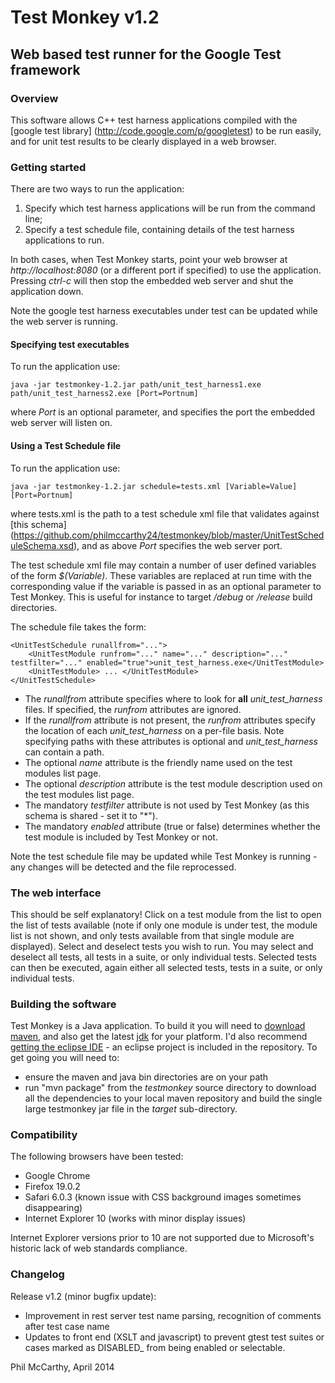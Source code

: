 # Test Monkey v1.2
## Web based test runner for the Google Test framework

### Overview
This software allows C++ test harness applications compiled with the [google test library]
(http://code.google.com/p/googletest) to be run easily, and for unit test results to be clearly displayed in a web browser.

### Getting started
There are two ways to run the application:

1. Specify which test harness applications will be run from the command line;
2. Specify a test schedule file, containing details of the test harness applications to run.

In both cases, when Test Monkey starts, point your web browser at *http://localhost:8080* (or a
different port if specified) to use the application. Pressing *ctrl-c* will then stop the embedded web server
and shut the application down.

Note the google test harness executables under test can be updated while the web server is running.

#### Specifying test executables
To run the application use:
	
	java -jar testmonkey-1.2.jar path/unit_test_harness1.exe path/unit_test_harness2.exe [Port=Portnum]
	
where *Port* is an optional parameter, and specifies the port the embedded web server will listen on.

#### Using a Test Schedule file
To run the application use:

	java -jar testmonkey-1.2.jar schedule=tests.xml [Variable=Value] [Port=Portnum]

where tests.xml is the path to a test schedule xml file that validates against [this schema]
(https://github.com/philmccarthy24/testmonkey/blob/master/UnitTestScheduleSchema.xsd), and as above
*Port* specifies the web server port.

The test schedule xml file may contain a number of user defined variables of the form *$(Variable)*.
These variables are replaced at run time with the corresponding value if the variable is passed in as an optional
parameter to Test Monkey. This is useful for instance to target */debug* or */release* build directories.

The schedule file takes the form:

	<UnitTestSchedule runallfrom="...">
		<UnitTestModule runfrom="..." name="..." description="..." testfilter="..." enabled="true">unit_test_harness.exe</UnitTestModule>
		<UnitTestModule> ... </UnitTestModule>
	</UnitTestSchedule>
	
- The *runallfrom* attribute specifies where to look for **all** *unit_test_harness* files. If specified, the *runfrom* attributes are ignored.
- If the *runallfrom* attribute is not present, the *runfrom* attributes specify the location of each *unit_test_harness* on a per-file basis.
	Note specifying paths with these attributes is optional and *unit_test_harness* can contain a path.
- The optional *name* attribute is the friendly name used on the test modules list page.
- The optional *description* attribute is the test module description used on the test modules list page.
- The mandatory *testfilter* attribute is not used by Test Monkey (as this schema is shared - set it to "*").
- The mandatory *enabled* attribute (true or false) determines whether the test module is included by Test Monkey or not.

Note the test schedule file may be updated while Test Monkey is running - any changes will be detected and the file reprocessed.

### The web interface
This should be self explanatory! Click on a test module from the list to open the list of tests available (note if only one module
is under test, the module list is not shown, and only tests available from that single module are displayed). Select and deselect tests
you wish to run. You may select and deselect all tests, all tests in a suite, or only individual tests.
Selected tests can then be executed, again either all selected tests, tests in a suite, or only individual tests.

### Building the software
Test Monkey is a Java application. To build it you will need to [download maven](http://maven.apache.org/download.cgi),
and also get the latest [jdk](http://www.oracle.com/technetwork/java/javase/downloads/jdk7-downloads-1880260.html) for your platform.
I'd also recommend [getting the eclipse IDE](http://www.eclipse.org/downloads/packages/eclipse-classic-422/junosr2) - an eclipse
project is included in the repository. To get going you will need to:

- ensure the maven and java bin directories are on your path
- run "mvn package" from the *testmonkey* source directory to download all the dependencies to your local maven repository and build
	the single large testmonkey jar file in the *target* sub-directory. 

### Compatibility

The following browsers have been tested:

- Google Chrome
- Firefox 19.0.2
- Safari 6.0.3 (known issue with CSS background images sometimes disappearing)
- Internet Explorer 10 (works with minor display issues)

Internet Explorer versions prior to 10 are not supported due to Microsoft's historic lack of web standards compliance.

### Changelog

Release v1.2 (minor bugfix update):

- Improvement in rest server test name parsing, recognition of comments after test case name
- Updates to front end (XSLT and javascript) to prevent gtest test suites or cases marked as DISABLED_ from being enabled or selectable.

Phil McCarthy, April 2014

